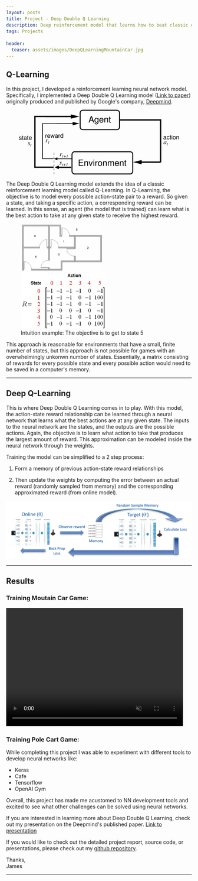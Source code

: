 ```yaml
---
layout: posts
title: Project - Deep Double Q Learning
description: Deep reinforcement model that learns how to beat classic control problems
tags: Projects

header:
  teaser: assets/images/DeepQLearningMountainCar.jpg
---
```


## Q-Learning

In this project, I developed a reinforcement learning neural network model. Specifically, I implemented a Deep Double Q Learning model ([Link to paper](https://arxiv.org/pdf/1509.06461.pdf "Deep Reinforcement Learning with Double Q-learning")) originally produced and published by Google's company, [Deepmind](https://deepmind.com/ "deepmind.com"). 

<p align="center">
	<img src="/assets/images/DoubleQLearningFlowDiagram.png">
</p>
  
The Deep Double Q Learning model extends the idea of a classic reinforcement learning model called Q-Learning. In Q-Learning, the objective is to model every possible action-state pair to a reward. So given a state, and taking a specific action, a corresponding reward can be learned. In this sense, an agent (the model that is trained) can learn what is the best action to take at any given state to receive the highest reward.

<figure class="half">
	<img src="/assets/images/DeepQLearningRoomExample.jpg">
	<img src="/assets/images/DeepQLearningQtable.jpg">
	<figcaption>Intuition example: The objective is to get to state 5</figcaption>
</figure>


This approach is reasonable for environments that have a small, finite number of states, but this approach is not possible for games with an overwhelmingly unkonwn number of states. Essentially, a matrix consisting of rewards for every possible state and every possible action would need to be saved in a computer's memory. 

---

## Deep Q-Learning


This is where Deep Double Q Learning comes in to play. With this model, the action-state reward relationship can be learned through a neural network that learns what the best actions are at any given state. The inputs to the neural network are the states, and the outputs are the possible actions. Again, the objective is to learn what action to take that produces the largest amount of reward. This approximation can be modeled inside the neural network through the weights.


Training the model can be simplified to a 2 step process:

1. Form a memory of previous action-state reward relationships

2. Then update the weights by computing the error between an actual reward (randomly sampled from memory) and the corresponding approximated reward (from online model).
    
<p align="center">
	<img src="/assets/images/DoubleQLearningProcess.png">
</p>

---

## Results

### Training Moutain Car Game:
<video muted autoplay controls width="480" height="320">
  <source src="/assets/images/DeepQLearningTrainingMountainCar.mp4" type="video/mp4">
</video>


### Training Pole Cart Game:


While completing this project I was able to experiment with different tools to develop neural networks like:

* Keras
* Cafe
* Tensorflow
* OpenAI Gym

Overall, this project has made me acustomed to NN development tools and excited to see what other challenges can be solved using neural networks.

If you are interested in learning more about Deep Double Q Learning, check out my presentation on the Deepmind's published paper. [Link to presentation](https://github.com/jbocinsky/Big_Data_Project/blob/master/projectDocuments/presentation/DeepDoubleQLearningPaperSummary.pdf)

If you would like to check out the detailed project report, source code, or presentations, please check out my [github repository](https://github.com/jbocinsky/Big_Data_Project "Deep Double Q Learning Repository").


Thanks,  
James

---

